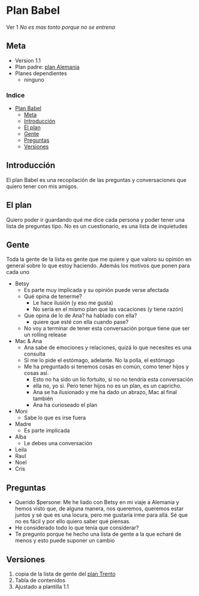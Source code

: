 # Plan Babel
Ver 1
_No es mas tonto porque no se entrena_

## Meta
- Version 1.1
- Plan padre: [plan Alemania](Alemania.md)
- Planes dependientes
  - ninguno

### Indice
- [Plan Babel](#plan-babel)
  - [Meta](#meta)
  - [Introducción](#introducción)
  - [El plan](#el-plan)
  - [Gente](#gente)
  - [Preguntas](#preguntas)
  - [Versiones](#versiones)

## Introducción
El plan Babel es una recopilación de las preguntas y conversaciones que quiero tener con mis amigos.

## El plan
Quiero poder ir guardando qué me dice cada persona y poder tener una lista de preguntas tipo. No es un cuestionario, es una lista de inquietudes

## Gente
Toda la gente de la lista es gente que me quiere y que valoro su opinión en general sobre lo que estoy haciendo. Además los motivos que ponen para cada uno

- Betsy
  - Es parte muy implicada y su opinión puede verse afectada
  - Qué opina de tenerme?
    - Le hace ilusión (y eso me gusta)
    - No sería en el mismo plan que las vacaciones (y tiene razón)
  - Que opina de lo de Ana? ha hablado con ella?
    - quiere que esté con ella cuando pase?
  - No voy a terminar de tener esta conversación porque tiene que ser un rolling release
- Mac & Ana
  - Ana sabe de emociones y relaciones, quizá lo que necesites es una consulta
  - Si me lo pide el estómago, adelante. No la polla, el estómago
  - Me ha preguntado si tenemos cosas en común, como tener hijos y cosas así.
    - Esto no ha sido un lío fortuito, si no no tendría esta conversación
    - ella no, yo si. Pero tener hijos no es un plan, es un capricho.
    - Ana se ha ilusionado y me ha dado un abrazo, Mac al final también
    - Ana ha curioseado el plan
- Moni
  - Sabe lo que es irse fuera
- Madre
  - Es parte implicada
- Alba
  - Le debes una conversación
- Leila
- Raul
- Noel
- Cris

## Preguntas
- Querido $persone: Me he liado con Betsy en mi viaje a Alemania y hemos visto que, de alguna manera, nos queremos, queremos estar juntos y sé que es una locura, pero me gustaría irme para allá. Sé que no es fácil y por ello quiero saber qué piensas.
- He considerado todo lo que tenía que considerar?
- Te pregunto porque he hecho una lista de gente a la que echaré de menos y esto puede suponer un cambio 



## Versiones
1. copia de la lista de gente del [plan Trento](Trento.md)
2. Tabla de contenidos
3. Ajustado a plantilla 1.1